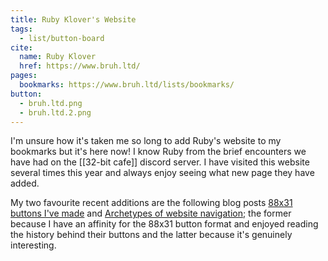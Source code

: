 ```yaml
---
title: Ruby Klover's Website
tags:
  - list/button-board
cite:
  name: Ruby Klover
  href: https://www.bruh.ltd/
pages:
  bookmarks: https://www.bruh.ltd/lists/bookmarks/
button:
  - bruh.ltd.png
  - bruh.ltd.2.png
---
```


I'm unsure how it's taken me so long to add Ruby's website to my bookmarks but it's here now! I know Ruby from the brief encounters we have had on the [[32-bit cafe]] discord server. I have visited this website several times this year and always enjoy seeing what new page they have added. 

My two favourite recent additions are the following blog posts [88x31 buttons I've made](https://www.bruh.ltd/blog/88x31-buttons-ive-made/) and [Archetypes of website navigation](https://www.bruh.ltd/blog/archetypes-of-website-navigation/); the former because I have an affinity for the 88x31 button format and enjoyed reading the history behind their buttons and the latter because it's genuinely interesting.
